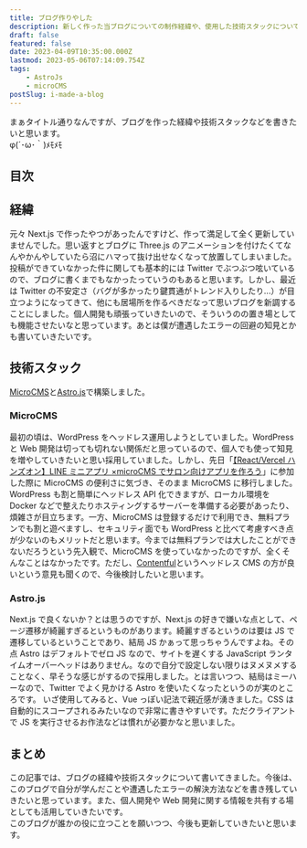 ```yaml
---
title: ブログ作りやした
description: 新しく作った当ブログについての制作経緯や、使用した技術スタックについて紹介します。WordPressじゃなくMicroCMSを採用した理由や、Astro.jsを使った開発のメリットなどもなんとなく説明しています。
draft: false
featured: false
date: 2023-04-09T10:35:00.000Z
lastmod: 2023-05-06T07:14:09.754Z
tags:
    - AstroJs
    - microCMS
postSlug: i-made-a-blog
---
```


まぁタイトル通りなんですが、ブログを作った経緯や技術スタックなどを書きたいと思います。<br>
φ(´･ω･｀)ﾒﾓﾒﾓ

## 目次

## 経緯

元々 Next.js で作ったやつがあったんですけど、作って満足して全く更新していませんでした。思い返すとブログに Three.js のアニメーションを付けたくてなんやかんやしていたら沼にハマって抜け出せなくなって放置してしまいました。投稿ができていなかった件に関しても基本的には Twitter でぶつぶつ呟いているので、ブログに書くまでもなかったっていうのもあると思います。しかし、最近は Twitter の不安定さ（バグが多かったり鍵貫通がトレンド入りしたり...）が目立つようになってきて、他にも居場所を作るべきだなって思いブログを新調することにしました。個人開発も頑張っていきたいので、そういうのの置き場としても機能させたいなと思っています。あとは僕が遭遇したエラーの回避の知見とかも書いていきたいです。

## 技術スタック

[MicroCMS](https://microcms.io/)と[Astro.js](https://astro.build/)で構築しました。

### MicroCMS

最初の頃は、WordPress をヘッドレス運用しようとしていました。WordPress と Web 開発は切っても切れない関係だと思っているので、個人でも使って知見を増やしていきたいと思い採用していました。しかし、先日「[【React/Vercel ハンズオン】LINE ミニアプリ ×microCMS でサロン向けアプリを作ろう](https://linedevelopercommunity.connpass.com/event/275270/)」に参加した際に MicroCMS の便利さに気づき、そのまま MicroCMS に移行しました。WordPress も割と簡単にヘッドレス API 化できますが、ローカル環境を Docker などで整えたりホスティングするサーバーを準備する必要があったり、煩雑さが目立ちます。一方、MicroCMS は登録するだけで利用でき、無料プランでも割と遊べますし、セキュリティ面でも WordPress と比べて考慮すべき点が少ないのもメリットだと思います。今までは無料プランでは大したことができないだろうという先入観で、MicroCMS を使っていなかったのですが、全くそんなことはなかったです。ただし、[Contentful](https://www.contentful.com/)というヘッドレス CMS の方が良いという意見も聞くので、今後検討したいと思います。

### Astro.js

Next.js で良くないか？とは思うのですが、Next.js の好きで嫌いな点として、ページ遷移が綺麗すぎるというものがあります。綺麗すぎるというのは要は JS で遷移しているということであり、結局 JS かぁって思っちゃうんですよね。その点 Astro はデフォルトでゼロ JS なので、サイトを遅くする JavaScript ランタイムオーバーヘッドはありません。なので自分で設定しない限りはヌメヌメすることなく、早そうな感じがするので採用しました。とは言いつつ、結局はミーハーなので、Twitter でよく見かける Astro を使いたくなったというのが実のところです。
いざ使用してみると、Vue っぽい記法で親近感が湧きました。CSS は自動的にスコープされるみたいなので非常に書きやすいです。ただクライアントで JS を実行させるお作法などは慣れが必要かなと思いました。

## まとめ

この記事では、ブログの経緯や技術スタックについて書いてきました。今後は、このブログで自分が学んだことや遭遇したエラーの解決方法などを書き残していきたいと思っています。また、個人開発や Web 開発に関する情報を共有する場としても活用していきたいです。<br>
このブログが誰かの役に立つことを願いつつ、今後も更新していきたいと思います。
